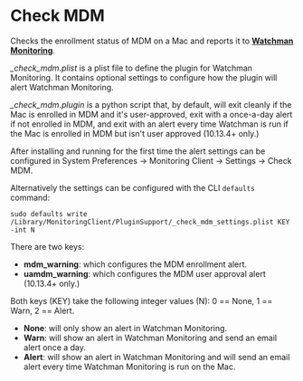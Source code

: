 # Check MDM
Checks the enrollment status of MDM on a Mac and reports it to **[Watchman Monitoring](https://www.watchmanmonitoring.com)**.

_\_check\_mdm.plist_ is a plist file to define the plugin for Watchman Monitoring. It contains optional settings to configure how the plugin will alert Watchman Monitoring.

_\_check\_mdm.plugin_ is a python script that, by default, will exit cleanly if the Mac is enrolled in MDM and it's user-approved, exit with a once-a-day alert if not enrolled in MDM, and exit with an alert every time Watchman is run if the Mac is enrolled in MDM but isn't user approved (10.13.4+ only.)

After installing and running for the first time the alert settings can be configured in System Preferences -> Monitoring Client -> Settings -> Check MDM.

Alternatively the settings can be configured with the CLI `defaults` command:

	sudo defaults write /Library/MonitoringClient/PluginSupport/_check_mdm_settings.plist KEY -int N

There are two keys:

* **mdm_warning**: which configures the MDM enrollment alert.
* **uamdm_warning**: which configures the MDM user approval alert (10.13.4+ only.)

Both keys (KEY) take the following integer values (N): 0 == None, 1 == Warn, 2 == Alert.

* **None**: will only show an alert in Watchman Monitoring.
* **Warn**: will show an alert in Watchman Monitoring and send an email alert once a day.
* **Alert**: will show an alert in Watchman Monitoring and will send an email alert every time Watchman Monitoring is run on the Mac.